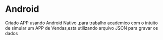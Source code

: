 # Android
Criado APP usando Android Nativo ,para trabalho academico com o intuito de simular um APP de Vendas,esta utilizando arquivo JSON para gravar os dados
